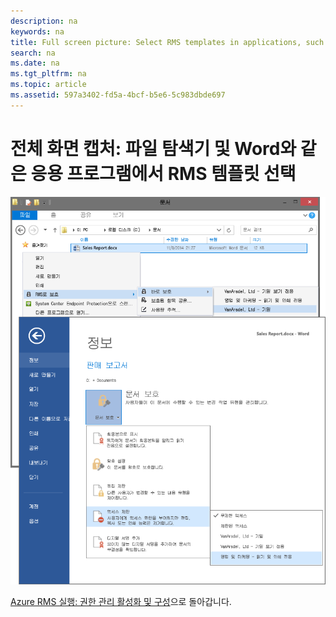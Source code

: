 ```yaml
---
description: na
keywords: na
title: Full screen picture: Select RMS templates in applications, such as File Explorer and Word
search: na
ms.date: na
ms.tgt_pltfrm: na
ms.topic: article
ms.assetid: 597a3402-fd5a-4bcf-b5e6-5c983dbde697
---
```

# 전체 화면 캡처: 파일 탐색기 및 Word와 같은 응용 프로그램에서 RMS 템플릿 선택
![](../Image/AzRMS_TemplatesPortal_ExplorerWord.png)

[Azure RMS 실행: 권한 관리 활성화 및 구성](http://technet.microsoft.com/library/jj585026.aspx)으로 돌아갑니다.

